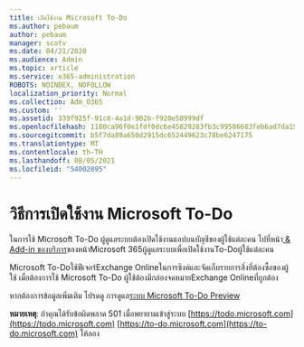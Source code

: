 ```yaml
---
title: เปิดใช้งาน Microsoft To-Do
ms.author: pebaum
author: pebaum
manager: scotv
ms.date: 04/21/2020
ms.audience: Admin
ms.topic: article
ms.service: o365-administration
ROBOTS: NOINDEX, NOFOLLOW
localization_priority: Normal
ms.collection: Adm_O365
ms.custom: ''
ms.assetid: 339f925f-91c8-4a1d-902b-f920e58999df
ms.openlocfilehash: 1180ca96f0e1fdf0dc6e45829283fb3c99586683feb6ad7da1571fc05f41c48d
ms.sourcegitcommit: b5f7da89a650d2915dc652449623c78be6247175
ms.translationtype: MT
ms.contentlocale: th-TH
ms.lasthandoff: 08/05/2021
ms.locfileid: "54002895"
---
```

# <a name="how-to-enable-microsoft-to-do"></a>วิธีการเปิดใช้งาน Microsoft To-Do

ในการใช้ Microsoft To-Do ผู้ดูแลระบบต้องเปิดใช้งานแอปบนบัญชีของผู้ใช้แต่ละคน ไปที่หน้า[ &amp; Add-in ของบริการ](https://portal.office.com/adminportal/home#/Settings/ServicesAndAddIns)ของหน้าMicrosoft 365ผู้ดูแลระบบเพื่อเปิดใช้งานTo-Doผู้ใช้แต่ละคน
  
Microsoft To-Doใช้ฟีเจอร์Exchange Onlineในการซิงค์และจัดเก็บรายการสิ่งที่ต้องซื้อของผู้ใช้ เมื่อต้องการใช้ Microsoft To-Do ผู้ใช้ต้องมีกล่องจดหมายExchange Onlineที่ถูกต้อง
  
หากต้องการข้อมูลเพิ่มเติม โปรดดู การดูแล[ระบบ Microsoft To-Do Preview](https://support.office.com/article/490c1a8c-2333-4952-8125-841afadb9620.aspx)
  
 **หมายเหตุ**: ถ้าคุณได้รับข้อผิดพลาด 501 เมื่อพยายามเข้าสู่ระบบ [https://todo.microsoft.com](https://todo.microsoft.com) [https://to-do.microsoft.com](https://to-do.microsoft.com) ให้ลอง
  

